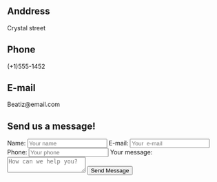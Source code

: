 
<!DOCTYPE html>
<html lang="en">
<head>
  <meta charset="UTF-8">
  <meta name="viewport" content="width=device-width, initial-scale=1.0, maxmum-scale=1, user-scalable=no">
  <title>contact</title>
  <link rel="stylesheet" href="css/styles.css">
</head>
<body>
  <div id="main-container">
    <!-- Informações de endereço -->
    <div id="address-container">
      <div class="fade"></div>
      <div id="address-content">
        <h2><ion-icon name="navigate-outline"></ion-icon>Anddress</h2>
        <p>Crystal street</p>
        <h2><ion-icon name="call-outline"></ion-icon> Phone</h2>
        <p>(+1)555-1452</p>
        <h2><ion-icon name="mail-outline"></ion-icon> E-mail</h2>
        <p>Beatiz@email.com</p>
      </div>
    </div>
    <!-- Formulário para contato -->
    <div id="form-container">
      <h2>Send us a message!</h2>
      <form id="contact-form">
        <label for="name">Name:</label>
        <input type="text" name="name" placeholder="Your name">
        <label for="email">E-mail:</label>
        <input type="email" name="email" placeholder="Your  e-mail">
        <label for="phone">Phone:</label>
        <input type="text" name="phone" placeholder="Your phone">
        <label for="msg">Your message:</label>
        <textarea name="msg" placeholder="How can we help you?"></textarea>
        <input type="submit" value="Send Message">
      </form>
    </div>
  </div>

  <script src="https://unpkg.com/ionicons@5.1.2/dist/ionicons.js"></script>
</body>
</html>
